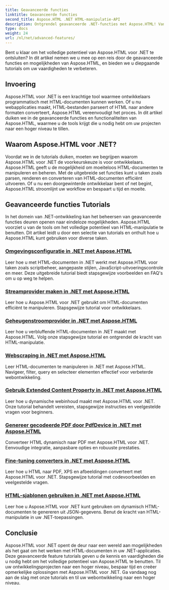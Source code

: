 ```yaml
---
title: Geavanceerde functies
linktitle: Geavanceerde functies
second_title: Aspose.HTML .NET HTML-manipulatie-API
description: Ontgrendel geavanceerde .NET-functies met Aspose.HTML! Van omgevingsconfiguratie tot webscraping, verken uitgebreide tutorials voor krachtige webontwikkeling.
type: docs
weight: 24
url: /nl/net/advanced-features/
---
```


Bent u klaar om het volledige potentieel van Aspose.HTML voor .NET te ontsluiten? In dit artikel nemen we u mee op een reis door de geavanceerde functies en mogelijkheden van Aspose.HTML, en bieden we u diepgaande tutorials om uw vaardigheden te verbeteren.

## Invoering

Aspose.HTML voor .NET is een krachtige tool waarmee ontwikkelaars programmatisch met HTML-documenten kunnen werken. Of u nu webapplicaties maakt, HTML-bestanden parseert of HTML naar andere formaten converteert, Aspose.HTML vereenvoudigt het proces. In dit artikel duiken we in de geavanceerde functies en functionaliteiten van Aspose.HTML, waarmee u de tools krijgt die u nodig hebt om uw projecten naar een hoger niveau te tillen.

## Waarom Aspose.HTML voor .NET?

Voordat we in de tutorials duiken, moeten we begrijpen waarom Aspose.HTML voor .NET de voorkeurskeuze is voor ontwikkelaars. Aspose.HTML geeft u de mogelijkheid om moeiteloos HTML-documenten te manipuleren en beheren. Met de uitgebreide set functies kunt u taken zoals parsen, renderen en converteren van HTML-documenten efficiënt uitvoeren. Of u nu een doorgewinterde ontwikkelaar bent of net begint, Aspose.HTML stroomlijnt uw workflow en bespaart u tijd en moeite.

## Geavanceerde functies Tutorials
In het domein van .NET-ontwikkeling kan het beheersen van geavanceerde functies deuren openen naar eindeloze mogelijkheden. Aspose.HTML voorziet u van de tools om het volledige potentieel van HTML-manipulatie te benutten. Dit artikel leidt u door een selectie van tutorials en onthult hoe u Aspose.HTML kunt gebruiken voor diverse taken.
### [Omgevingsconfiguratie in .NET met Aspose.HTML](./environment-configuration/)
Leer hoe u met HTML-documenten in .NET werkt met Aspose.HTML voor taken zoals scriptbeheer, aangepaste stijlen, JavaScript-uitvoeringscontrole en meer. Deze uitgebreide tutorial biedt stapsgewijze voorbeelden en FAQ's om u op weg te helpen.
### [Streamprovider maken in .NET met Aspose.HTML](./create-stream-provider/)
Leer hoe u Aspose.HTML voor .NET gebruikt om HTML-documenten efficiënt te manipuleren. Stapsgewijze tutorial voor ontwikkelaars.
### [Geheugenstroomprovider in .NET met Aspose.HTML](./memory-stream-provider/)
Leer hoe u verbluffende HTML-documenten in .NET maakt met Aspose.HTML. Volg onze stapsgewijze tutorial en ontgrendel de kracht van HTML-manipulatie.
### [Webscraping in .NET met Aspose.HTML](./web-scraping/)
Leer HTML-documenten te manipuleren in .NET met Aspose.HTML. Navigeer, filter, query en selecteer elementen effectief voor verbeterde webontwikkeling.
### [Gebruik Extended Content Property in .NET met Aspose.HTML](./use-extended-content-property/)
Leer hoe u dynamische webinhoud maakt met Aspose.HTML voor .NET. Onze tutorial behandelt vereisten, stapsgewijze instructies en veelgestelde vragen voor beginners.
### [Genereer gecodeerde PDF door PdfDevice in .NET met Aspose.HTML](./generate-encrypted-pdf-by-pdfdevice/)
Converteer HTML dynamisch naar PDF met Aspose.HTML voor .NET. Eenvoudige integratie, aanpasbare opties en robuuste prestaties.
### [Fine-tuning converters in .NET met Aspose.HTML](./fine-tuning-converters/)
Leer hoe u HTML naar PDF, XPS en afbeeldingen converteert met Aspose.HTML voor .NET. Stapsgewijze tutorial met codevoorbeelden en veelgestelde vragen.
### [HTML-sjablonen gebruiken in .NET met Aspose.HTML](./using-html-templates/)
Leer hoe u Aspose.HTML voor .NET kunt gebruiken om dynamisch HTML-documenten te genereren uit JSON-gegevens. Benut de kracht van HTML-manipulatie in uw .NET-toepassingen.


## Conclusie

Aspose.HTML voor .NET opent de deur naar een wereld aan mogelijkheden als het gaat om het werken met HTML-documenten in uw .NET-applicaties. Deze geavanceerde feature tutorials geven u de kennis en vaardigheden die u nodig hebt om het volledige potentieel van Aspose.HTML te benutten. Til uw ontwikkelingsprojecten naar een hoger niveau, bespaar tijd en creëer opmerkelijke oplossingen met Aspose.HTML voor .NET. Ga vandaag nog aan de slag met onze tutorials en til uw webontwikkeling naar een hoger niveau.